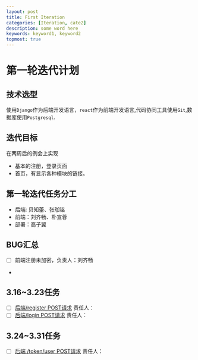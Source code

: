 ```yaml
---
layout: post
title: First Iteration
categories: [Iteration, cate2]
description: some word here
keywords: keyword1, keyword2
topmost: true
---
```


# 第一轮迭代计划

## 技术选型
使用`Django`作为后端开发语言，`react`作为前端开发语言,代码协同工具使用`Git`,数据库使用`Postgresql`.

## 迭代目标
在两周后的例会上实现

- 基本的注册，登录页面
- 首页，有显示各种模块的链接。

## 第一轮迭代任务分工
- 后端: 贝知蕾、张珈铭
- 前端：刘齐畅、朴宣蓉
- 部署：高子翼


## BUG汇总
- [ ] 前端注册未加密，负责人：刘齐畅
-  

## 3.16~3.23任务
- [ ] [后端/register POST请求](2023-03-16-API-register.md) 责任人：
- [ ] [后端/login POST请求](2023-03-16-API-login.md) 责任人：

## 3.24~3.31任务
- [ ] [后端 /token/user POST请求](2023-03-24-API-token_user.md) 责任人：